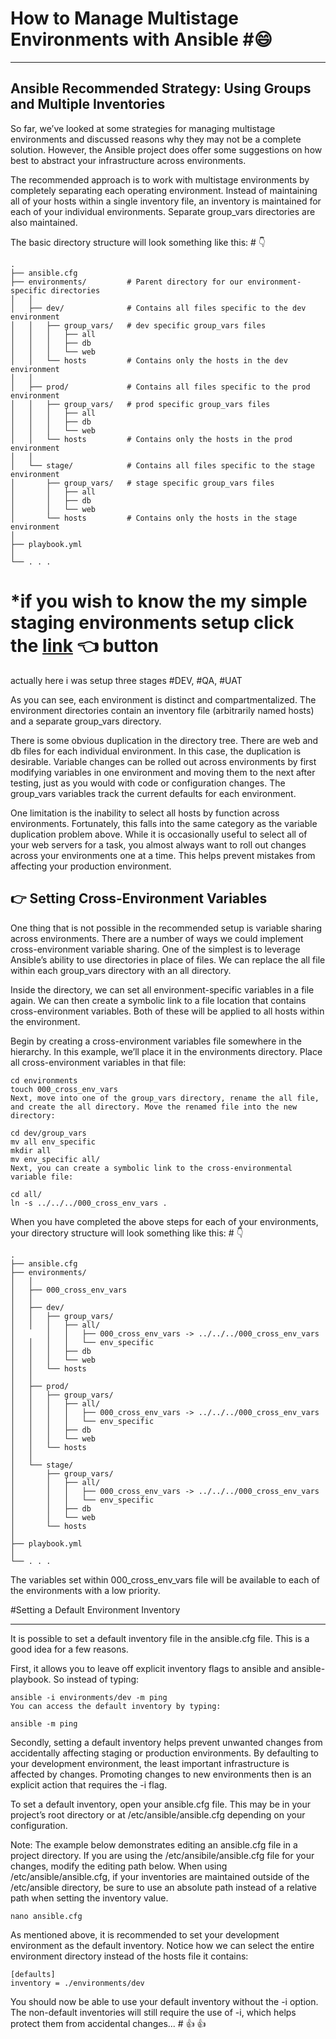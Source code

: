 # **How to Manage Multistage Environments with Ansible** #:smile:
*****

## **Ansible Recommended Strategy: Using Groups and Multiple Inventories** ##


So far, we’ve looked at some strategies for managing multistage environments and discussed reasons why they may not be a complete solution. However, the Ansible project does offer some suggestions on how best to abstract your infrastructure across environments.

The recommended approach is to work with multistage environments by completely separating each operating environment. Instead of maintaining all of your hosts within a single inventory file, an inventory is maintained for each of your individual environments. Separate group_vars directories are also maintained.

The basic directory structure will look something like this: # :point_down:

```
.
├── ansible.cfg
├── environments/         # Parent directory for our environment-specific directories
│   │
│   ├── dev/              # Contains all files specific to the dev environment
│   │   ├── group_vars/   # dev specific group_vars files
│   │   │   ├── all
│   │   │   ├── db
│   │   │   └── web
│   │   └── hosts         # Contains only the hosts in the dev environment
│   │
│   ├── prod/             # Contains all files specific to the prod environment
│   │   ├── group_vars/   # prod specific group_vars files
│   │   │   ├── all
│   │   │   ├── db
│   │   │   └── web
│   │   └── hosts         # Contains only the hosts in the prod environment
│   │
│   └── stage/            # Contains all files specific to the stage environment
│       ├── group_vars/   # stage specific group_vars files
│       │   ├── all
│       │   ├── db
│       │   └── web
│       └── hosts         # Contains only the hosts in the stage environment
│
├── playbook.yml
│
└── . . .
```

# *if you wish to know the my simple staging environments setup click the [link](https://github.com/akhilesh9014/Ansible-multi-stage-Role.git) :point_left: button 

actually here i was setup three stages #DEV, #QA, #UAT

As you can see, each environment is distinct and compartmentalized. The environment directories contain an inventory file (arbitrarily named hosts) and a separate group_vars directory.

There is some obvious duplication in the directory tree. There are web and db files for each individual environment. In this case, the duplication is desirable. Variable changes can be rolled out across environments by first modifying variables in one environment and moving them to the next after testing, just as you would with code or configuration changes. The group_vars variables track the current defaults for each environment.

One limitation is the inability to select all hosts by function across environments. Fortunately, this falls into the same category as the variable duplication problem above. While it is occasionally useful to select all of your web servers for a task, you almost always want to roll out changes across your environments one at a time. This helps prevent mistakes from affecting your production environment.

 ## :point_right: Setting Cross-Environment Variables
One thing that is not possible in the recommended setup is variable sharing across environments. There are a number of ways we could implement cross-environment variable sharing. One of the simplest is to leverage Ansible’s ability to use directories in place of files. We can replace the all file within each group_vars directory with an all directory.

Inside the directory, we can set all environment-specific variables in a file again. We can then create a symbolic link to a file location that contains cross-environment variables. Both of these will be applied to all hosts within the environment.

Begin by creating a cross-environment variables file somewhere in the hierarchy. In this example, we’ll place it in the environments directory. Place all cross-environment variables in that file:
```
cd environments
touch 000_cross_env_vars
Next, move into one of the group_vars directory, rename the all file, and create the all directory. Move the renamed file into the new directory:
```
```
cd dev/group_vars
mv all env_specific
mkdir all
mv env_specific all/
Next, you can create a symbolic link to the cross-environmental variable file:
```
```
cd all/
ln -s ../../../000_cross_env_vars .
```
When you have completed the above steps for each of your environments, your directory structure will look something like this: 
                  # :point_down:
```
.
├── ansible.cfg
├── environments/
│   │
│   ├── 000_cross_env_vars
│   │
│   ├── dev/
│   │   ├── group_vars/
│   │   │   ├── all/
│       │   │   ├── 000_cross_env_vars -> ../../../000_cross_env_vars
│   │   │   │   └── env_specific
│   │   │   ├── db
│   │   │   └── web
│   │   └── hosts
│   │
│   ├── prod/
│   │   ├── group_vars/
│   │   │   ├── all/
│   │   │   │   ├── 000_cross_env_vars -> ../../../000_cross_env_vars
│   │   │   │   └── env_specific
│   │   │   ├── db
│   │   │   └── web
│   │   └── hosts
│   │
│   └── stage/
│       ├── group_vars/
│       │   ├── all/
│       │   │   ├── 000_cross_env_vars -> ../../../000_cross_env_vars
│       │   │   └── env_specific
│       │   ├── db
│       │   └── web
│       └── hosts
│
├── playbook.yml
│
└── . . .
```

The variables set within 000_cross_env_vars file will be available to each of the environments with a low priority.

#Setting a Default Environment Inventory
***
It is possible to set a default inventory file in the ansible.cfg file. This is a good idea for a few reasons.

First, it allows you to leave off explicit inventory flags to ansible and ansible-playbook. So instead of typing:
```
ansible -i environments/dev -m ping
You can access the default inventory by typing:
```
```
ansible -m ping
```
Secondly, setting a default inventory helps prevent unwanted changes from accidentally affecting staging or production environments. By defaulting to your development environment, the least important infrastructure is affected by changes. Promoting changes to new environments then is an explicit action that requires the -i flag.


To set a default inventory, open your ansible.cfg file. This may be in your project’s root directory or at /etc/ansible/ansible.cfg depending on your configuration.

Note: The example below demonstrates editing an ansible.cfg file in a project directory. If you are using the /etc/ansibile/ansible.cfg file for your changes, modify the editing path below. When using /etc/ansible/ansible.cfg, if your inventories are maintained outside of the /etc/ansible directory, be sure to use an absolute path instead of a relative path when setting the inventory value.
```
nano ansible.cfg
```
As mentioned above, it is recommended to set your development environment as the default inventory. Notice how we can select the entire environment directory instead of the hosts file it contains:
```
[defaults]
inventory = ./environments/dev
```
You should now be able to use your default inventory without the -i option. The non-default inventories will still require the use of -i, which helps protect them from accidental changes... #   :+1:
:thumbsup:
